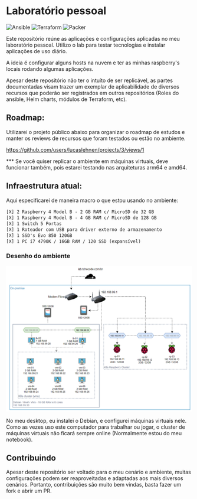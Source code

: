 # Laboratório pessoal 

<img src="https://img.shields.io/badge/Ansible->%3D2.11.5-red?style=for-the-badge&logo=ansible&logoColor=white" alt="Ansible">
<img src="https://img.shields.io/badge/Terraform->%3D1.0.7-6a01eb?style=for-the-badge&logo=terraform&logoColor=white" alt="Terraform">
<img src="https://img.shields.io/badge/Packer->%3D1.7.5-blue?style=for-the-badge&logo=packer&logoColor=white" alt="Packer">

Este repositório reúne as aplicações e configurações aplicadas no meu laboratório pessoal. 
Utilizo o lab para testar tecnologias e instalar aplicações de uso diário. 

A ideia é configurar alguns hosts na nuvem e ter as minhas raspberry's locais rodando algumas aplicações. 

Apesar deste repositório não ter o intuíto de ser replicável, as partes documentadas visam trazer um exemplar de aplicabilidade de diversos recursos que poderão ser registrados em outros repositórios (Roles do ansible, Helm charts, módulos de Terraform, etc). 

## Roadmap:

Utilizarei o projeto público abaixo para organizar o roadmap de estudos e manter os reviews de recursos que foram testados ou estão no ambiente. 

https://github.com/users/lucaslehnen/projects/3/views/1

*** Se você quiser replicar o ambiente em máquinas virtuais, deve funcionar também, pois estarei testando nas arquiteturas arm64 e amd64.

## Infraestrutura atual:

Aqui especificarei de maneira macro o que estou usando no ambiente: 
```
[X] 2 Raspberry 4 Model B - 2 GB RAM c/ MicroSD de 32 GB
[X] 1 Raspberry 4 Model B - 4 GB RAM c/ MicroSD de 128 GB
[X] 1 Switch 5 Portas
[X] 1 Roteador com USB para driver externo de armazenamento
[X] 1 SSD's Evo 850 120GB
[X] 1 PC i7 4790K / 16GB RAM / 120 SSD (expansível)
```
### Desenho do ambiente

![](docs/overview.png)

No meu desktop, eu instalei o Debian, e configurei máquinas virtuais nele. Como as vezes uso este computador para trabalhar ou jogar, o cluster de máquinas virtuais não ficará sempre online (Normalmente estou do meu notebook).

## Contribuindo

Apesar deste repositório ser voltado para o meu cenário e ambiente, muitas configurações podem ser reaproveitadas e adaptadas aos mais diversos cenários. Portanto, contribuições são muito bem vindas, basta fazer um fork e abrir um PR. 
